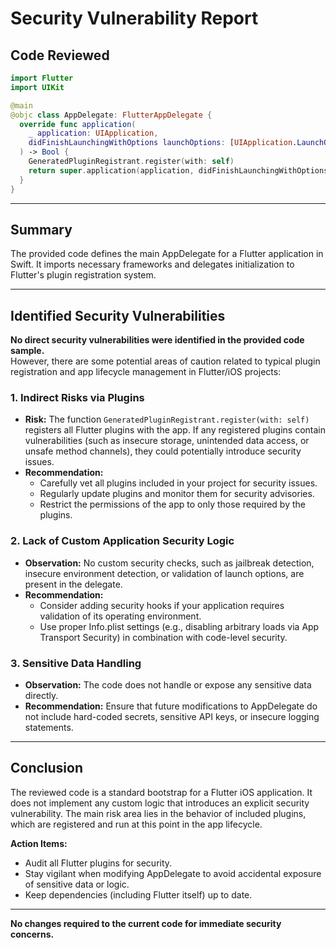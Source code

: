 # Security Vulnerability Report

## Code Reviewed

```swift
import Flutter
import UIKit

@main
@objc class AppDelegate: FlutterAppDelegate {
  override func application(
    _ application: UIApplication,
    didFinishLaunchingWithOptions launchOptions: [UIApplication.LaunchOptionsKey: Any]?
  ) -> Bool {
    GeneratedPluginRegistrant.register(with: self)
    return super.application(application, didFinishLaunchingWithOptions: launchOptions)
  }
}
```

---

## Summary

The provided code defines the main AppDelegate for a Flutter application in Swift. It imports necessary frameworks and delegates initialization to Flutter's plugin registration system.

---

## Identified Security Vulnerabilities

**No direct security vulnerabilities were identified in the provided code sample.**  
However, there are some potential areas of caution related to typical plugin registration and app lifecycle management in Flutter/iOS projects:

### 1. Indirect Risks via Plugins
- **Risk:** The function `GeneratedPluginRegistrant.register(with: self)` registers all Flutter plugins with the app. If any registered plugins contain vulnerabilities (such as insecure storage, unintended data access, or unsafe method channels), they could potentially introduce security issues.
- **Recommendation:** 
  - Carefully vet all plugins included in your project for security issues.
  - Regularly update plugins and monitor them for security advisories.
  - Restrict the permissions of the app to only those required by the plugins.

### 2. Lack of Custom Application Security Logic
- **Observation:** No custom security checks, such as jailbreak detection, insecure environment detection, or validation of launch options, are present in the delegate.
- **Recommendation:** 
  - Consider adding security hooks if your application requires validation of its operating environment.
  - Use proper Info.plist settings (e.g., disabling arbitrary loads via App Transport Security) in combination with code-level security.

### 3. Sensitive Data Handling
- **Observation:** The code does not handle or expose any sensitive data directly.
- **Recommendation:** Ensure that future modifications to AppDelegate do not include hard-coded secrets, sensitive API keys, or insecure logging statements.

---

## Conclusion

The reviewed code is a standard bootstrap for a Flutter iOS application. It does not implement any custom logic that introduces an explicit security vulnerability. The main risk area lies in the behavior of included plugins, which are registered and run at this point in the app lifecycle.

**Action Items:**  
- Audit all Flutter plugins for security.
- Stay vigilant when modifying AppDelegate to avoid accidental exposure of sensitive data or logic.
- Keep dependencies (including Flutter itself) up to date.

---

**No changes required to the current code for immediate security concerns.**